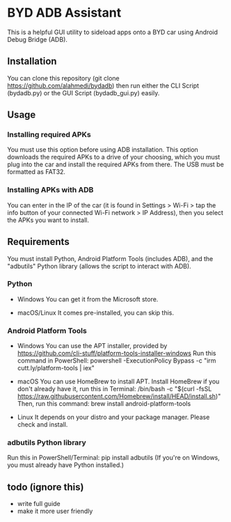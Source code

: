 # BYD ADB Assistant
This is a helpful GUI utility to sideload apps onto a BYD car using Android Debug Bridge (ADB).

## Installation
You can clone this repository (git clone https://github.com/alahmedi/bydadb) then run either the CLI Script (bydadb.py) or the GUI Script (bydadb_gui.py) easily.

## Usage
### Installing required APKs
You must use this option before using ADB installation. This option downloads the required APKs to a drive of your choosing, which you must plug into the car and install the required APKs from there. The USB must be formatted as FAT32. 
### Installing APKs with ADB
You can enter in the IP of the car (it is found in Settings > Wi-Fi > tap the info button of your connected Wi-Fi network > IP Address), then you select the APKs you want to install.

## Requirements
You must install Python, Android Platform Tools (includes ADB), and the "adbutils" Python library (allows the script to interact with ADB).

### Python

* Windows
  You can get it from the Microsoft store.

* macOS/Linux
  It comes pre-installed, you can skip this.

### Android Platform Tools

* Windows
  You can use the APT installer, provided by https://github.com/cli-stuff/platform-tools-installer-windows
  Run this command in PowerShell: powershell -ExecutionPolicy Bypass -c "irm cutt.ly/platform-tools | iex"

* macOS
  You can use HomeBrew to install APT.
  Install HomeBrew if you don't already have it, run this in Terminal: /bin/bash -c "$(curl -fsSL https://raw.githubusercontent.com/Homebrew/install/HEAD/install.sh)"
  Then, run this command: brew install android-platform-tools

* Linux
  It depends on your distro and your package manager. Please check and install.

### adbutils Python library 
  Run this in PowerShell/Terminal: pip install adbutils
  (If you're on Windows, you must already have Python installed.)

## todo (ignore this) 
* write full guide
* make it more user friendly

